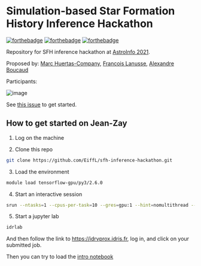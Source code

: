 # Simulation-based Star Formation History Inference Hackathon
[![forthebadge](https://forthebadge.com/images/badges/uses-badges.svg)](https://forthebadge.com) [![forthebadge](https://forthebadge.com/images/badges/built-with-science.svg)](https://forthebadge.com) [![forthebadge](https://forthebadge.com/images/badges/powered-by-black-magic.svg)](https://forthebadge.com)

Repository for SFH inference hackathon at [AstroInfo 2021](https://astroinfo2021.sciencesconf.org/).

Proposed by: [Marc Huertas-Company](https://github.com/mhuertascompany), [Francois Lanusse](https://github.com/eiffl), [Alexandre Boucaud](https://github.com/aboucaud)

Participants: 

![image](https://user-images.githubusercontent.com/861591/144759151-1091c201-2cb0-433e-aa81-6c8728afc579.png)


See [this issue](https://github.com/EiffL/sfh-inference-hackathon/issues/1) to get started.

## How to get started on Jean-Zay

1. Log on the machine

2. Clone this repo
```bash
git clone https://github.com/EiffL/sfh-inference-hackathon.git
```

3. Load the environment
```bash
module load tensorflow-gpu/py3/2.6.0
```

4. Start an interactive session
```bash
srun --ntasks=1 --cpus-per-task=10 --gres=gpu:1 --hint=nomultithread --time=06:00:00 -A qrc@gpu --reservation=hackathon --pty bash
```

5. Start a jupyter lab
```bash
idrlab
```
And then follow the link to https://idrvprox.idris.fr, log in, and click on your submitted job.

Then you can try to load the [intro notebook](notebooks/Intro_Hackathon_Astroinfo21_SFHs.ipynb)
